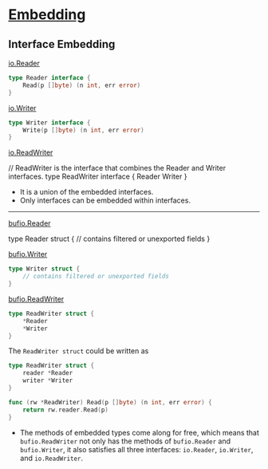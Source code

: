 # [Embedding](https://go.dev/doc/effective_go#embedding)

## Interface Embedding

[io.Reader](https://pkg.go.dev/io#Reader)

```go
type Reader interface {
    Read(p []byte) (n int, err error)
}
```

[io.Writer](https://pkg.go.dev/io#Writer)

```go
type Writer interface {
    Write(p []byte) (n int, err error)
}
```

[io.ReadWriter](https://pkg.go.dev/io#ReadWriter)

// ReadWriter is the interface that combines the Reader and Writer interfaces.
type ReadWriter interface {
    Reader
    Writer
}

* It is a union of the embedded interfaces. 
* Only interfaces can be embedded within interfaces.

***

[bufio.Reader](https://pkg.go.dev/bufio#Reader)

type Reader struct {
	// contains filtered or unexported fields
}

[bufio.Writer](https://pkg.go.dev/bufio#Writer)

```go
type Writer struct {
	// contains filtered or unexported fields
}
```

[bufio.ReadWriter](https://pkg.go.dev/bufio#ReadWriter)

```go
type ReadWriter struct {
	*Reader
	*Writer
} 
```

The `ReadWriter struct` could be written as

```go
type ReadWriter struct {
    reader *Reader
    writer *Writer
}
```

```go
func (rw *ReadWriter) Read(p []byte) (n int, err error) {
    return rw.reader.Read(p)
}
```

* The methods of embedded types come along for free, which means that `bufio.ReadWriter` 
not only has the methods of `bufio.Reader` and `bufio.Writer`, 
it also satisfies all three interfaces: `io.Reader`, `io.Writer`, and `io.ReadWriter`.
